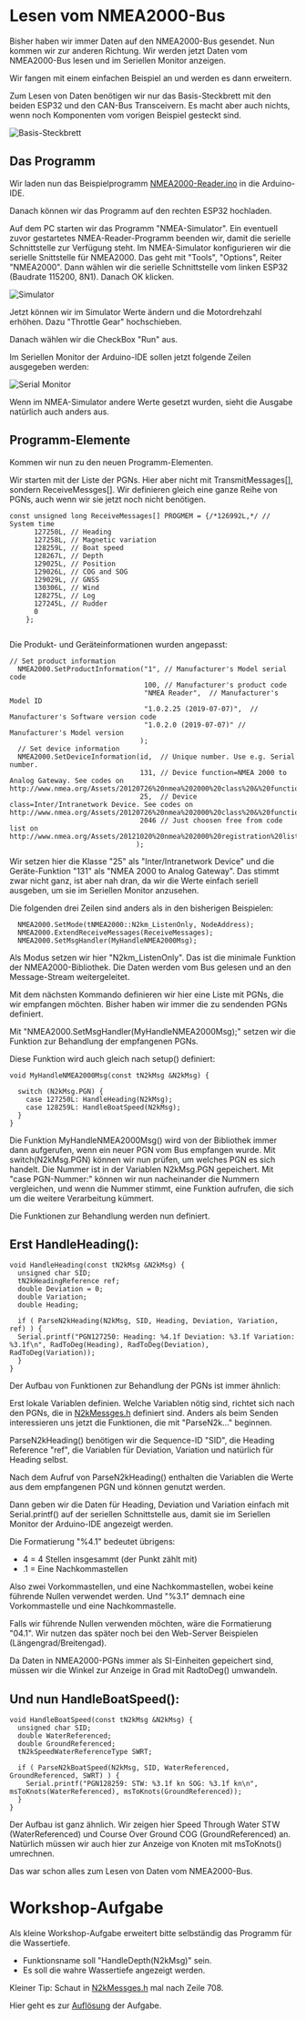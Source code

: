 # Lesen vom NMEA2000-Bus

Bisher haben wir immer Daten auf den NMEA2000-Bus gesendet. Nun kommen wir zur anderen Richtung. Wir werden jetzt Daten vom NMEA2000-Bus lesen und im Seriellen Monitor anzeigen.

Wir fangen mit einem einfachen Beispiel an und werden es dann erweitern.

Zum Lesen von Daten benötigen wir nur das Basis-Steckbrett mit den beiden ESP32 und den CAN-Bus Transceivern. Es macht aber auch nichts, wenn noch Komponenten vom vorigen Beispiel gesteckt sind.

![Basis-Steckbrett](https://github.com/AK-Homberger/NMEA2000-Workshop/blob/main/Bilder/NMEA2000-Basis_Steckplatine.png)


## Das Programm

Wir laden nun das Beispielprogramm [NMEA2000-Reader.ino](https://github.com/AK-Homberger/NMEA2000-Workshop/blob/main/Software/NMEA2000-Reader/NMEA2000-Reader.ino) in die Arduino-IDE.

Danach können wir das Programm auf den rechten ESP32 hochladen.

Auf dem PC starten wir das Programm "NMEA-Simulator". Ein eventuell zuvor gestartetes NMEA-Reader-Programm beenden wir, damit die serielle Schnittstelle zur Verfügung steht. Im NMEA-Simulator konfigurieren wir die serielle Snittstelle für NMEA2000. Das geht mit "Tools", "Options", Reiter "NMEA2000". Dann wählen wir die serielle Schnittstelle vom linken ESP32 (Baudrate 115200, 8N1). Danach OK klicken.

![Simulator](https://github.com/AK-Homberger/NMEA2000-Workshop/blob/main/Bilder/NMEA-Simulator1.png)

Jetzt können wir im Simulator Werte ändern und die Motordrehzahl erhöhen. Dazu "Throttle Gear" hochschieben.

Danach wählen wir die CheckBox "Run" aus.

Im Seriellen Monitor der Arduino-IDE sollen jetzt folgende Zeilen ausgegeben werden:

![Serial Monitor](https://github.com/AK-Homberger/NMEA2000-Workshop/blob/main/Bilder/SerialMonitor1.png)

Wenn im NMEA-Simulator andere Werte gesetzt wurden, sieht die Ausgabe natürlich auch anders aus.

## Programm-Elemente

Kommen wir nun zu den neuen Programm-Elementen.

Wir starten mit der Liste der PGNs. Hier aber nicht mit TransmitMessages[], sondern ReceiveMessges[].
Wir definieren gleich eine ganze Reihe von PGNs, auch wenn wir sie jetzt noch nicht benötigen.

```
const unsigned long ReceiveMessages[] PROGMEM = {/*126992L,*/ // System time
      127250L, // Heading
      127258L, // Magnetic variation
      128259L, // Boat speed
      128267L, // Depth
      129025L, // Position
      129026L, // COG and SOG
      129029L, // GNSS
      130306L, // Wind
      128275L, // Log
      127245L, // Rudder
      0
    };
    
```

Die Produkt- und Geräteinformationen wurden angepasst:

```
// Set product information
  NMEA2000.SetProductInformation("1", // Manufacturer's Model serial code
                                 100, // Manufacturer's product code
                                 "NMEA Reader",  // Manufacturer's Model ID
                                 "1.0.2.25 (2019-07-07)",  // Manufacturer's Software version code
                                 "1.0.2.0 (2019-07-07)" // Manufacturer's Model version
                                );
  // Set device information
  NMEA2000.SetDeviceInformation(id,  // Unique number. Use e.g. Serial number.
                                131, // Device function=NMEA 2000 to Analog Gateway. See codes on http://www.nmea.org/Assets/20120726%20nmea%202000%20class%20&%20function%20codes%20v%202.00.pdf
                                25,  // Device class=Inter/Intranetwork Device. See codes on  http://www.nmea.org/Assets/20120726%20nmea%202000%20class%20&%20function%20codes%20v%202.00.pdf
                                2046 // Just choosen free from code list on http://www.nmea.org/Assets/20121020%20nmea%202000%20registration%20list.pdf
                               );
```

Wir setzen hier die Klasse "25" als "Inter/Intranetwork Device" und die Geräte-Funktion "131" als "NMEA 2000 to Analog Gateway".
Das stimmt zwar nicht ganz, ist aber nah dran, da wir die Werte einfach seriell ausgeben, um sie im Seriellen Monitor anzusehen.

Die folgenden drei Zeilen sind anders als in den bisherigen Beispielen:
```
  NMEA2000.SetMode(tNMEA2000::N2km_ListenOnly, NodeAddress);
  NMEA2000.ExtendReceiveMessages(ReceiveMessages);
  NMEA2000.SetMsgHandler(MyHandleNMEA2000Msg);
```
Als Modus setzen wir hier "N2km_ListenOnly". Das ist die minimale Funktion der NMEA2000-Bibliothek. Die Daten werden vom Bus gelesen und an den Message-Stream weitergeleitet.

Mit dem nächsten Kommando definieren wir hier eine Liste mit PGNs, die wir empfangen möchten. Bisher haben wir immer die zu sendenden PGNs definiert.

Mit "NMEA2000.SetMsgHandler(MyHandleNMEA2000Msg);" setzen wir die Funktion zur Behandlung der empfangenen PGNs.

Diese Funktion wird auch gleich nach setup() definiert:

```
void MyHandleNMEA2000Msg(const tN2kMsg &N2kMsg) {

  switch (N2kMsg.PGN) {
    case 127250L: HandleHeading(N2kMsg);
    case 128259L: HandleBoatSpeed(N2kMsg);
  }
}
```
Die Funktion MyHandleNMEA2000Msg() wird von der Bibliothek immer dann aufgerufen, wenn ein neuer PGN vom Bus empfangen wurde.
Mit switch(N2kMsg.PGN) können wir nun prüfen, um welches PGN es sich handelt. Die Nummer ist in der Variablen N2kMsg.PGN gepeichert.
Mit "case PGN-Nummer:" können wir nun nacheinander die Nummern vergleichen, und wenn die Nummer stimmt, eine Funktion aufrufen, die sich um die weitere Verarbeitung kümmert.

Die Funktionen zur Behandlung werden nun definiert.

## Erst HandleHeading():

```
void HandleHeading(const tN2kMsg &N2kMsg) {
  unsigned char SID;
  tN2kHeadingReference ref;
  double Deviation = 0;
  double Variation;
  double Heading;

  if ( ParseN2kHeading(N2kMsg, SID, Heading, Deviation, Variation, ref) ) {
  Serial.printf("PGN127250: Heading: %4.1f Deviation: %3.1f Variation: %3.1f\n", RadToDeg(Heading), RadToDeg(Deviation), RadToDeg(Variation));
  }
}
```

Der Aufbau von Funktionen zur Behandlung der PGNs ist immer ähnlich:

Erst lokale Variablen definien. Welche Variablen nötig sind, richtet sich nach den PGNs, die in [N2kMessges.h](https://github.com/ttlappalainen/NMEA2000/blob/master/src/N2kMessages.h) definiert sind. Anders als beim Senden interessieren uns jetzt die Funktionen, die mit "ParseN2k..." beginnen.

ParseN2kHeading() benötigen wir die Sequence-ID "SID", die Heading Reference "ref", die Variablen für Deviation, Variation und natürlich für Heading selbst.

Nach dem Aufruf von ParseN2kHeading() enthalten die Variablen die Werte aus dem empfangenen PGN und können genutzt werden.

Dann geben wir die Daten für Heading, Deviation und Variation einfach mit Serial.printf() auf der seriellen Schnittstelle aus, damit sie im Seriellen Monitor der Arduino-IDE angezeigt werden.

Die Formatierung "%4.1" bedeutet übrigens:
- 4 = 4 Stellen insgesammt (der Punkt zählt mit)
- .1 = Eine Nachkommastellen

Also zwei Vorkommastellen, und eine Nachkommastellen, wobei keine führende Nullen verwendet werden.
Und "%3.1" demnach eine Vorkommastelle und eine Nachkommastelle.

Falls wir führende Nullen verwenden möchten, wäre die Formatierung "04.1". Wir nutzen das später noch bei den Web-Server Beispielen (Längengrad/Breitengad).

Da Daten in NMEA2000-PGNs immer als SI-Einheiten gepeichert sind, müssen wir die Winkel zur Anzeige in Grad mit RadtoDeg() umwandeln.

## Und nun HandleBoatSpeed():

```
void HandleBoatSpeed(const tN2kMsg &N2kMsg) {
  unsigned char SID;
  double WaterReferenced;
  double GroundReferenced;
  tN2kSpeedWaterReferenceType SWRT;

  if ( ParseN2kBoatSpeed(N2kMsg, SID, WaterReferenced, GroundReferenced, SWRT) ) {
    Serial.printf("PGN128259: STW: %3.1f kn SOG: %3.1f kn\n", msToKnots(WaterReferenced), msToKnots(GroundReferenced));
  }
}
```

Der Aufbau ist ganz ähnlich. Wir zeigen hier Speed Through Water STW (WaterReferenced) und Course Over Ground COG (GroundReferenced) an. Natürlich müssen wir auch hier zur Anzeige von Knoten mit msToKnots() umrechnen.

Das war schon alles zum Lesen von Daten vom NMEA2000-Bus.

# Workshop-Aufgabe
Als kleine Workshop-Aufgabe erweitert bitte selbständig das Programm für die Wassertiefe. 
- Funktionsname soll "HandleDepth(N2kMsg)" sein.
- Es soll die wahre Wassertiefe angezeigt werden.

Kleiner Tip: Schaut in [N2kMessges.h](https://github.com/ttlappalainen/NMEA2000/blob/master/src/N2kMessages.h) mal nach Zeile 708.

Hier geht es zur [Auflösung](https://github.com/AK-Homberger/NMEA2000-Workshop/blob/main/Docs/ReadPGNs2.md) der Aufgabe.

